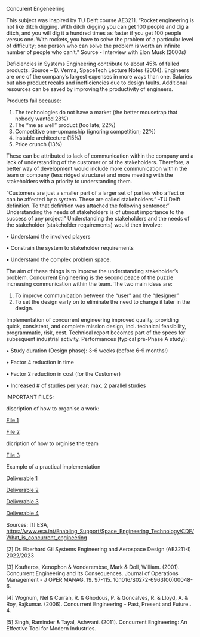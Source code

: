 Concurent Engeneering

This subject was inspired by TU Delft course AE3211.
“Rocket engineering is not like ditch digging. With ditch digging you can get
100 people and dig a ditch, and you will dig it a hundred times as faster if you
get 100 people versus one. With rockets, you have to solve the problem of a
particular level of difficulty; one person who can solve the problem is worth an
infinite number of people who can’t.” Source - Interview with Elon Musk (2000s)

Deficiencies in Systems Engineering contribute to about 45% of failed products. Source – D. Verma, SpaceTech Lecture Notes (2004). Engineers are one of the company’s largest expenses in more ways than one. Salaries but also product recalls and inefficiencies due to design faults. Additional resources can be saved by improving the productivity of engineers. 

Products fail because:
1. The technologies do not have a market (the better mousetrap that nobody wanted 28%)
2. The “me as well” product (too late; 22%)
3. Competitive one-upmanship (ignoring competition; 22%)
4. Instable architecture (15%)
5. Price crunch (13%)

These can be attributed to lack of communication within the company and a lack of understanding of the customer or of the stakeholders. Therefore, a better way of development would include more communication within the team or company (less ridged structure) and more meeting with the stakeholders with a priority to understanding them.

“Customers are just a smaller part of a larger set of parties who affect or can
be affected by a system. These are called stakeholders.” -TU Delft definition. To that definition was attached the following sentence:” Understanding the needs of stakeholders is of utmost importance to the success of any project!”
Understanding the stakeholders and the needs of the stakeholder (stakeholder requirements) would then involve: 

• Understand the involved players

• Constrain the system to stakeholder requirements

• Understand the complex problem space.

The aim of these things is to improve the understanding stakeholder’s problem. Concurrent Engineering is the second peace of the puzzle increasing communication within the team. The two main ideas are:
1. To improve communication between the “user” and the “designer”
2. To set the design early on to eliminate the need to change it later in the design.

Implementation of concurrent engineering improved quality, providing quick, consistent, and complete mission design, incl. technical feasibility, programmatic, risk, cost. Technical report becomes part of the specs for subsequent industrial activity.
 Performances (typical pre-Phase A study):

• Study duration (Design phase): 3-6 weeks (before 6-9 months!)

• Factor 4 reduction in time

• Factor 2 reduction in cost (for the Customer)

• Increased # of studies per year; max. 2 parallel studies

IMPORTANT FILES:

discription of how to organise a work:

[File 1](AE3211-I-L01-SEforAerospace-V17.pdf)

[File 2](AE3211-I-L02-Methods-V17.pdf)

dicription of how to orginise the team

[File 3](AE3211-I-L03-Risk&CE-V08.pdf)

Example of a practical implementation

[Deliverable 1](Group21_60MWVAWT_ProjectPlan_draft.pdf)

[Deliverable 2](Group21_60MWVAWT_BaselineReport_draft.pdf)

[Deliverable 3](21_60MWVAWT_MidtermReport_draft.pdf)

[Deliverable 4](Final_report-18.pdf)


Sources: 
[1] ESA, https://www.esa.int/Enabling_Support/Space_Engineering_Technology/CDF/What_is_concurrent_engineering

[2] Dr. Eberhard Gil Systems Engineering and Aerospace Design (AE3211-I) 2022/2023

[3] Koufteros, Xenophon & Vonderembse, Mark & Doll, William. (2001). Concurrent Engineering and Its Consequences. Journal of Operations Management - J OPER MANAG. 19. 97-115. 10.1016/S0272-6963(00)00048-6.

[4] Wognum, Nel & Curran, R. & Ghodous, P. & Goncalves, R. & Lloyd, A. & Roy, Rajkumar. (2006). Concurrent Engineering - Past, Present and Future.. 4. 

[5] Singh, Raminder & Tayal, Ashwani. (2011). Concurrent Engineering: An Effective Tool for Modern Industries.
